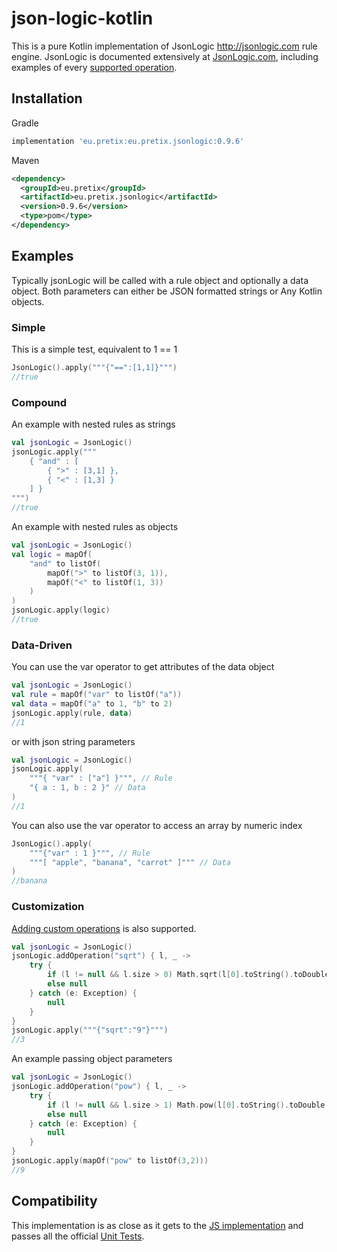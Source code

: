 # json-logic-kotlin

This is a pure Kotlin implementation of JsonLogic http://jsonlogic.com rule engine. JsonLogic is documented extensively at [JsonLogic.com](http://jsonlogic.com), including examples of every [supported operation](http://jsonlogic.com/operations.html).

## Installation

Gradle

```groovy
implementation 'eu.pretix:eu.pretix.jsonlogic:0.9.6'
```

Maven

```xml
<dependency>
  <groupId>eu.pretix</groupId>
  <artifactId>eu.pretix.jsonlogic</artifactId>
  <version>0.9.6</version>
  <type>pom</type>
</dependency>
```

## Examples

Typically jsonLogic will be called with a rule object and optionally a data object. Both parameters can either be JSON formatted strings or Any Kotlin objects.

### Simple

This is a simple test, equivalent to 1 == 1

```kotlin
JsonLogic().apply("""{"==":[1,1]}""")
//true
```

### Compound

An example with nested rules as strings
```kotlin
val jsonLogic = JsonLogic()
jsonLogic.apply("""
    { "and" : [
        { ">" : [3,1] },
        { "<" : [1,3] }
    ] }
""")
//true
```

An example with nested rules as objects
```kotlin
val jsonLogic = JsonLogic()
val logic = mapOf(
    "and" to listOf(
        mapOf(">" to listOf(3, 1)),
        mapOf("<" to listOf(1, 3))
    )
)
jsonLogic.apply(logic)
//true
```

### Data-Driven

You can use the var operator to get attributes of the data object

```kotlin
val jsonLogic = JsonLogic()
val rule = mapOf("var" to listOf("a"))
val data = mapOf("a" to 1, "b" to 2)
jsonLogic.apply(rule, data)
//1
```

or with json string parameters

```kotlin
val jsonLogic = JsonLogic()
jsonLogic.apply(
    """{ "var" : ["a"] }""", // Rule
    "{ a : 1, b : 2 }" // Data
)
//1
```

You can also use the var operator to access an array by numeric index

```kotlin
JsonLogic().apply(
    """{"var" : 1 }""", // Rule
    """[ "apple", "banana", "carrot" ]""" // Data
)
//banana
```

### Customization

[Adding custom operations](http://jsonlogic.com/add_operation.html) is also supported.

```kotlin
val jsonLogic = JsonLogic()
jsonLogic.addOperation("sqrt") { l, _ ->
    try {
        if (l != null && l.size > 0) Math.sqrt(l[0].toString().toDouble())
        else null
    } catch (e: Exception) {
        null
    }
}
jsonLogic.apply("""{"sqrt":"9"}""")
//3
```

An example passing object parameters

```kotlin
val jsonLogic = JsonLogic()
jsonLogic.addOperation("pow") { l, _ ->
    try {
        if (l != null && l.size > 1) Math.pow(l[0].toString().toDouble(), l[1].toString().toDouble())
        else null
    } catch (e: Exception) {
        null
    }
}
jsonLogic.apply(mapOf("pow" to listOf(3,2)))
//9
```
## Compatibility

This implementation is as close as it gets to the [JS implementation](https://github.com/jwadhams/json-logic-js/) and passes all the official [Unit Tests](http://jsonlogic.com/tests.json).
